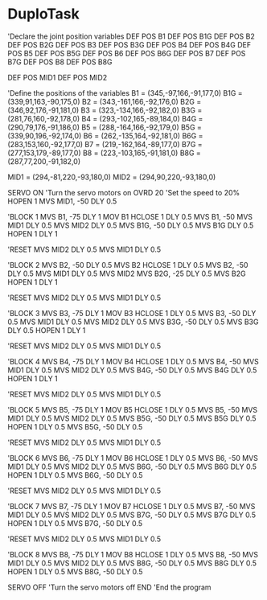 # DuploTask

'Declare the joint position variables
DEF POS B1
DEF POS B1G
DEF POS B2
DEF POS B2G
DEF POS B3
DEF POS B3G
DEF POS B4
DEF POS B4G
DEF POS B5
DEF POS B5G
DEF POS B6
DEF POS B6G
DEF POS B7
DEF POS B7G
DEF POS B8
DEF POS B8G

DEF POS MID1 
DEF POS MID2


'Define the positions of the variables
B1 = (345,-97,166,-91,177,0)
B1G = (339,91,163,-90,175,0)
B2 = (343,-161,166,-92,176,0)
B2G = (346,92,176,-91,181,0)
B3 = (323,-134,166,-92,182,0)
B3G = (281,76,160,-92,178,0)
B4 = (293,-102,165,-89,184,0)
B4G = (290,79,176,-91,186,0)
B5 = (288,-164,166,-92,179,0)
B5G = (339,90,196,-92,174,0)
B6 = (262,-135,164,-92,181,0)
B6G = (283,153,160,-92,177,0)
B7 = (219,-162,164,-89,177,0)
B7G = (277,153,179,-89,177,0)
B8 = (223,-103,165,-91,181,0)
B8G = (287,77,200,-91,182,0)

MID1 = (294,-81,220,-93,180,0)
MID2 = (294,90,220,-93,180,0)


SERVO ON 'Turn the servo motors on
OVRD 20 'Set the speed to 20%
HOPEN 1
MVS MID1, -50
DLY 0.5

'BLOCK 1
MVS B1, -75
DLY 1
MOV B1
HCLOSE 1
DLY 0.5
MVS B1, -50
MVS MID1
DLY 0.5
MVS MID2
DLY 0.5
MVS B1G, -50
DLY 0.5
MVS B1G
DLY 0.5
HOPEN 1
DLY 1

'RESET
MVS MID2 
DLY 0.5
MVS MID1
DLY 0.5

'BLOCK 2
MVS B2, -50
DLY 0.5
MVS B2
HCLOSE 1
DLY 0.5
MVS B2, -50
DLY 0.5
MVS MID1
DLY 0.5 
MVS MID2
MVS B2G, -25
DLY 0.5
MVS B2G
HOPEN 1
DLY 1

'RESET
MVS MID2 
DLY 0.5
MVS MID1
DLY 0.5

'BLOCK 3
MVS B3, -75
DLY 1
MOV B3
HCLOSE 1
DLY 0.5
MVS B3, -50
DLY 0.5
MVS MID1
DLY 0.5
MVS MID2
DLY 0.5
MVS B3G, -50
DLY 0.5
MVS B3G
DLY 0.5
HOPEN 1
DLY 1

'RESET
MVS MID2 
DLY 0.5
MVS MID1
DLY 0.5

'BLOCK 4
MVS B4, -75
DLY 1
MOV B4
HCLOSE 1
DLY 0.5
MVS B4, -50
MVS MID1
DLY 0.5
MVS MID2
DLY 0.5
MVS B4G, -50
DLY 0.5
MVS B4G
DLY 0.5
HOPEN 1
DLY 1

'RESET
MVS MID2 
DLY 0.5
MVS MID1
DLY 0.5

'BLOCK 5
MVS B5, -75
DLY 1
MOV B5
HCLOSE 1
DLY 0.5
MVS B5, -50
MVS MID1
DLY 0.5
MVS MID2
DLY 0.5
MVS B5G, -50
DLY 0.5
MVS B5G
DLY 0.5
HOPEN 1
DLY 0.5
MVS B5G, -50
DLY 0.5

'RESET
MVS MID2 
DLY 0.5
MVS MID1
DLY 0.5

'BLOCK 6
MVS B6, -75
DLY 1
MOV B6
HCLOSE 1
DLY 0.5
MVS B6, -50
MVS MID1
DLY 0.5
MVS MID2
DLY 0.5
MVS B6G, -50
DLY 0.5
MVS B6G
DLY 0.5
HOPEN 1
DLY 0.5
MVS B6G, -50
DLY 0.5

'RESET
MVS MID2 
DLY 0.5
MVS MID1
DLY 0.5

'BLOCK 7
MVS B7, -75
DLY 1
MOV B7
HCLOSE 1
DLY 0.5
MVS B7, -50
MVS MID1
DLY 0.5
MVS MID2
DLY 0.5
MVS B7G, -50
DLY 0.5
MVS B7G
DLY 0.5
HOPEN 1
DLY 0.5
MVS B7G, -50
DLY 0.5

'RESET
MVS MID2 
DLY 0.5
MVS MID1
DLY 0.5

'BLOCK 8
MVS B8, -75
DLY 1
MOV B8
HCLOSE 1
DLY 0.5
MVS B8, -50
MVS MID1
DLY 0.5
MVS MID2
DLY 0.5
MVS B8G, -50
DLY 0.5
MVS B8G
DLY 0.5
HOPEN 1
DLY 0.5
MVS B8G, -50
DLY 0.5


SERVO OFF 'Turn the servo motors off
END 'End the program 

